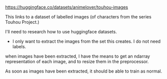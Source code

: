 https://huggingface.co/datasets/animelover/touhou-images

This links to a dataset of labelled images (of characters from the series Touhou Project.)

I'll need to research how to use huggingface datasets.

- I only want to extract the images from the set this creates. I do not need labels.

when images have been extracted, I have the means to get an ndarray representation of each image, and to resize them in the preprocessor.

As soon as images have been extracted, it should be able to train as normal.

